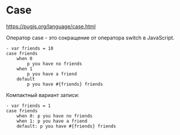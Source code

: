 # Case
https://pugjs.org/language/case.html

Оператор case - это сокращение от оператора switch в JavaScript.

    - var friends = 10
    case friends
        when 0
            p you have no friends
        when 1
            p you have a friend
        default
            p you have #{friends} friends

Компактный вариант записи:

    - var friends = 1
    case friends
        when 0: p you have no friends
        when 1: p you have a friend
        default: p you have #{friends} friends
